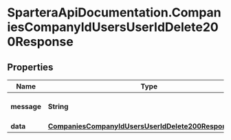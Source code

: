 # SparteraApiDocumentation.CompaniesCompanyIdUsersUserIdDelete200Response

## Properties

Name | Type | Description | Notes
------------ | ------------- | ------------- | -------------
**message** | **String** | Response status message | 
**data** | [**CompaniesCompanyIdUsersUserIdDelete200ResponseData**](CompaniesCompanyIdUsersUserIdDelete200ResponseData.md) |  | 


